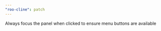 ```yaml
---
"roo-cline": patch
---
```


Always focus the panel when clicked to ensure menu buttons are available
